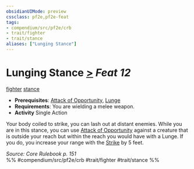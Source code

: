 ```yaml
---
obsidianUIMode: preview
cssclass: pf2e,pf2e-feat
tags:
- compendium/src/pf2e/crb
- trait/fighter
- trait/stance
aliases: ["Lunging Stance"]
---
```

# Lunging Stance  [>](/rules/core-rulebook/chapter-9-playing-the-game.md#Actions "Single Action") *Feat 12*  
[fighter](/rules/traits/fighter.md)  [stance](/rules/traits/stance.md)  

- **Prerequisites**: [Attack of Opportunity](/rules/actions/attack-of-opportunity.md), [Lunge](/compendium/feats/lunge.md)
- **Requirements**: You are wielding a melee weapon.
- **Activity** Single Action

Your body coiled to strike, you can lash out at distant enemies. While you are in this stance, you can use [Attack of Opportunity](/rules/actions/attack-of-opportunity.md) against a creature that is outside your reach but within the reach you would have with a Lunge. If you do, you increase your range with the [Strike](/rules/actions/strike.md) by 5 feet.

*Source: Core Rulebook p. 151*  
%% #compendium/src/pf2e/crb #trait/fighter #trait/stance %%